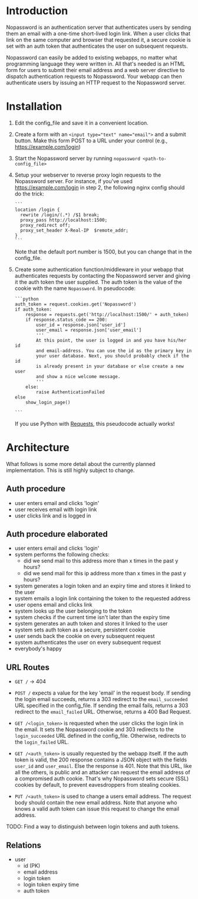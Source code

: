 Introduction
============

Nopassword is an authentication server that authenticates users by sending
them an email with a one-time short-lived login link.  When a user clicks
that link on the same computer and browser that requested it, a secure
cookie is set with an auth token that authenticates the user on subsequent
requests.

Nopassword can easily be added to existing webapps, no matter what
programming language they were written in.  All that's needed is an HTML
form for users to submit their email address and a web server directive to
dispatch authentication requests to Nopassword.  Your webapp can then
authenticate users by issuing an HTTP request to the Nopassword server.


Installation
============

1. Edit the config_file and save it in a convenient location.

2. Create a form with an `<input type="text" name="email">` and a submit
   button.  Make this form POST to a URL under your control (e.g.,
   https://example.com/login)
 
3. Start the Nopassword server by running `nopassword <path-to-config_file>`

4. Setup your webserver to reverse proxy login requests to the Nopassword
   server.  For instance, if you've used https://example.com/login in step
   2, the following nginx config should do the trick:

       ```
       location /login {
         rewrite /login/(.*) /$1 break;
         proxy_pass http://localhost:1500;
         proxy_redirect off;
         proxy_set_header X-Real-IP  $remote_addr;
       }
       ```

   Note that the default port number is 1500, but you can change that in the
   config_file. 

5. Create some authentication function/middleware in your webapp that
   authenticates requests by contacting the Nopassword server and giving it
   the auth token the user supplied.  The auth token is the value of the
   cookie with the name `Nopassword`. In pseudocode:

       ```python
       auth_token = request.cookies.get('Nopassword')
       if auth_token:
           response = requests.get('http://localhost:1500/' + auth_token)
           if response.status_code == 200:
               user_id = response.json['user_id']
               user_email = response.json['user_email']
               '''
               At this point, the user is logged in and you have his/her id
               and email-address. You can use the id as the primary key in
               your user database. Next, you should probably check if the id
               is already present in your database or else create a new user
               and show a nice welcome message.
               '''
           else:
               raise AuthenticationFailed
       else
           show_login_page()
	   
       ```

   If you use Python with
   [Requests](http://docs.python-requests.org/en/latest/), this pseudocode
   actually works!


Architecture
============

What follows is some more detail about the currently planned implementation.
This is still highly subject to change.


Auth procedure
--------------

- user enters email and clicks 'login'
- user receives email with login link
- user clicks link and is logged in


Auth procedure elaborated
-------------------------

- user enters email and clicks 'login'
- system performs the following checks:
  * did we send mail to this address more than x times in the past y hours?
  * did we send mail for this ip address more than x times in the past y
    hours?
- system generates a login token and an expiry time and stores it linked to
  the user
- system emails a login link containing the token to the requested address
- user opens email and clicks link
- system looks up the user belonging to the token
- system checks if the current time isn't later than the expiry time
- system generates an auth token and stores it linked to the user
- system sets auth token as a secure, persistent cookie
- user sends back the cookie on every subsequent request
- system authenticates the user on every subsequent request
- everybody's happy


URL Routes
----------

- `GET /` -> 404

- `POST /` expects a value for the key 'email' in the request body. If
  sending the login email succeeds, returns a 303 redirect to the
  `email_succeeded` URL specified in the config_file.  If sending the email
  fails, returns a 303 redirect to the `email_failed` URL.  Otherwise,
  returns a 400 Bad Request.

- `GET /<login_token>` is requested when the user clicks the login link in
  the email.  It sets the Nopassword cookie and 303 redirects to the
  `login_succeeded` URL defined in the config_file. Otherwise, redirects to
  the `login_failed` URL.

- `GET /<auth_token>` is usually requested by the webapp itself. If the
  auth token is valid, the 200 response contains a JSON object with the
  fields `user_id` and `user_email`.  Else the response is 401.  Note that
  this URL, like all the others, is public and an attacker can request the
  email address of a compromised auth cookie.  That's why Nopassword sets
  secure (SSL) cookies by default, to prevent eavesdroppers from stealing
  cookies.

- `PUT /<auth_token>` is used to change a users email address. The request
  body should contain the new email address.  Note that anyone who knows a valid
  auth token can issue this request to change the email address.

TODO: Find a way to distinguish between login tokens and auth tokens.


Relations
---------

- user
  * id (PK)
  * email address
  * login token
  * login token expiry time
  * auth token
